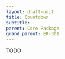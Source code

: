 ```yaml
---
layout: draft-unit
title: Countdown
subtitle: 
parent: Core Package
grand_parent: ER-301
---
```


TODO
